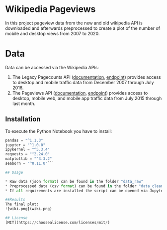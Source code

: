 # Wikipedia Pageviews

In this project pageview data from the new and old wikipedia API is downloaded and afterwards preprocessed to create a plot of  the number of mobile and desktop views from 2007 to 2020. 

# Data

Data can be accessed via the Wikipedia APIs:

1. The Legacy Pagecounts API ([documentation](https://wikitech.wikimedia.org/wiki/Analytics/AQS/Legacy_Pagecounts), [endpoint](https://wikimedia.org/api/rest_v1/#/Pagecounts_data_(legacy)/get_metrics_legacy_pagecounts_aggregate_project_access_site_granularity_start_end)) provides access to desktop and mobile traffic data from December 2007 through July 2016.
2. The Pageviews API ([documentation](https://wikitech.wikimedia.org/wiki/Analytics/AQS/Pageviews), [endpoint](https://wikimedia.org/api/rest_v1/#/Pageviews_data/get_metrics_pageviews_aggregate_project_access_agent_granularity_start_end)) provides access to desktop, mobile web, and mobile app traffic data from July 2015 through last month.

## Installation

To execute the Python Notebook you have to install:  

```python = "^3.6.1"  
pandas = "^1.1.3"  
jupyter = "^1.0.0"  
ipykernel = "^5.3.4"  
requests = "^2.24.0"  
matplotlib = "^3.3.2"  
seaborn = "^0.11.0"```

## Usage

* Raw data (json format) can be found in the folder "data_raw"
* Preprocessed data (csv format) can be found in the folder "data_clean"
* If all requirements are installed the script can be opened via Jupyter notebook and executed.

##Results
The final plot:
![wiki.png](wiki.png)

## License
[MIT](https://choosealicense.com/licenses/mit/)
